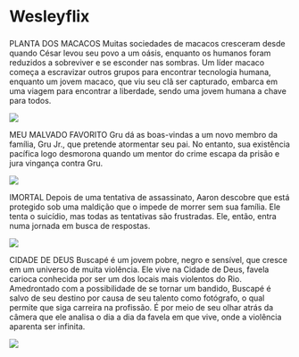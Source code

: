 # Wesleyflix
###

PLANTA DOS MACACOS
Muitas sociedades de macacos cresceram desde quando César levou seu povo a um oásis, enquanto os humanos foram reduzidos a sobreviver e se esconder nas sombras. Um líder macaco começa a escravizar outros grupos para encontrar tecnologia humana, enquanto um jovem macaco, que viu seu clã ser capturado, embarca em uma viagem para encontrar a liberdade, sendo uma jovem humana a chave para todos.

![](https://media1.tenor.com/m/oA9uNV2MM4sAAAAd/monkey.gif)

MEU MALVADO FAVORITO
Gru dá as boas-vindas a um novo membro da família, Gru Jr., que pretende atormentar seu pai. No entanto, sua existência pacífica logo desmorona quando um mentor do crime escapa da prisão e jura vingança contra Gru.

![](https://media1.tenor.com/m/BRbVp-tigBEAAAAC/gru-despicable-me.gif)

IMORTAL
Depois de uma tentativa de assassinato, Aaron descobre que está protegido sob uma maldição que o impede de morrer sem sua família. Ele tenta o suicídio, mas todas as tentativas são frustradas. Ele, então, entra numa jornada em busca de respostas.


![](https://media1.tenor.com/m/EfHISpAsqv8AAAAC/scorpion-scorpion-stare.gif)

CIDADE DE DEUS
Buscapé é um jovem pobre, negro e sensível, que cresce em um universo de muita violência. Ele vive na Cidade de Deus, favela carioca conhecida por ser um dos locais mais violentos do Rio. Amedrontado com a possibilidade de se tornar um bandido, Buscapé é salvo de seu destino por causa de seu talento como fotógrafo, o qual permite que siga carreira na profissão. É por meio de seu olhar atrás da câmera que ele analisa o dia a dia da favela em que vive, onde a violência aparenta ser infinita.

![](https://media1.tenor.com/m/1Tn9yiwf6ggAAAAd/italy-under-the-riccione-sun.gif)



